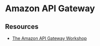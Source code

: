 # Amazon API Gateway

## Resources

- [The Amazon API Gateway Workshop](https://catalog.us-east-1.prod.workshops.aws/workshops/5079f77b-4228-442e-baba-06a1065f67e1/en-US?es_id=f02fa15f36)
